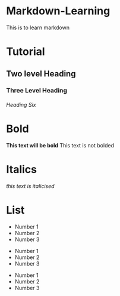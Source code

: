 # Markdown-Learning
This is to learn markdown

# Tutorial

## Two level Heading

### Three Level Heading

###### Heading Six

# Bold
**This text will be bold**
This text is not bolded
# Italics
_this text is italicised_
# List
- Number 1
- Number 2
- Number 3

* Number 1
* Number 2
* Number 3

+ Number 1
+ Number 2
+ Number 3
